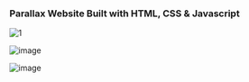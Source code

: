 ﻿### Parallax Website Built with HTML, CSS & Javascript

![1](https://user-images.githubusercontent.com/42185328/152993258-0ceb1f1a-ded3-4dbf-8fa5-4613ee02ebd4.png)

![image](https://user-images.githubusercontent.com/42185328/152993352-b50a6335-615d-413b-ac4c-a4ec1c7c29d4.png)

![image](https://user-images.githubusercontent.com/42185328/152993492-ce45e6f1-7096-4a8c-b8d6-4299a165f327.png)
